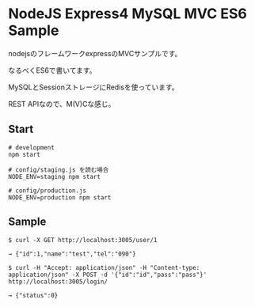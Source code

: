# NodeJS Express4 MySQL MVC ES6 Sample

nodejsのフレームワークexpressのMVCサンプルです。

なるべくES6で書いてます。

MySQLとSessionストレージにRedisを使っています。

REST APIなので、M(V)Cな感じ。

## Start

```
# development
npm start

# config/staging.js を読む場合
NODE_ENV=staging npm start

# config/production.js 
NODE_ENV=production npm start

```

## Sample

```
$ curl -X GET http://localhost:3005/user/1

→ {"id":1,"name":"test","tel":"090"}

$ curl -H "Accept: application/json" -H "Content-type: application/json" -X POST -d '{"id":"id","pass":"pass"}' http://localhost:3005/login/

→ {"status":0}
```